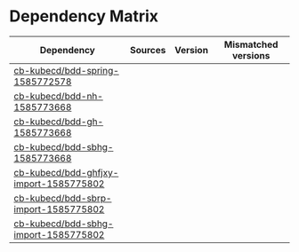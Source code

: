 # Dependency Matrix

Dependency | Sources | Version | Mismatched versions
---------- | ------- | ------- | -------------------
[cb-kubecd/bdd-spring-1585772578](https://github.com/cb-kubecd/bdd-spring-1585772578.git) |  | []() | 
[cb-kubecd/bdd-nh-1585773668](https://github.com/cb-kubecd/bdd-nh-1585773668.git) |  | []() | 
[cb-kubecd/bdd-gh-1585773668](https://github.com/cb-kubecd/bdd-gh-1585773668.git) |  | []() | 
[cb-kubecd/bdd-sbhg-1585773668](https://github.com/cb-kubecd/bdd-sbhg-1585773668.git) |  | []() | 
[cb-kubecd/bdd-ghfjxy-import-1585775802](https://github.com/cb-kubecd/bdd-ghfjxy-import-1585775802.git) |  | []() | 
[cb-kubecd/bdd-sbrp-import-1585775802](https://github.com/cb-kubecd/bdd-sbrp-import-1585775802.git) |  | []() | 
[cb-kubecd/bdd-sbhg-import-1585775802](https://github.com/cb-kubecd/bdd-sbhg-import-1585775802.git) |  | []() | 

